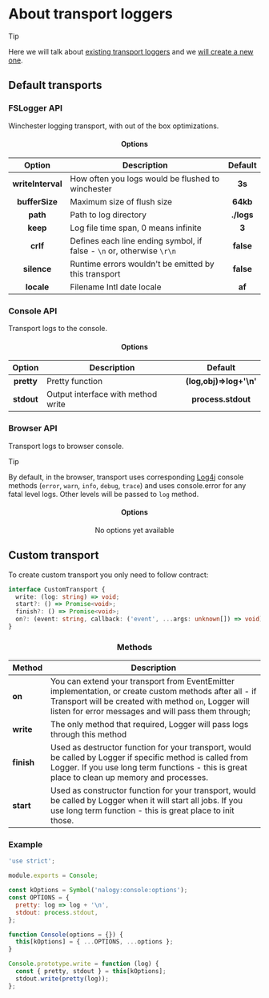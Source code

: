 # About transport loggers

> [!TIP]
>
> Here we will talk about [existing transport loggers](#fslogger-api) and we
> [will create a new one](#custom-transport).

## Default transports

### FSLogger API

Winchester logging transport, with out of the box optimizations.

<div align="center">

#### Options

|      Option       | Description                                                           |  Default   |
| :---------------: | --------------------------------------------------------------------- | :--------: |
| **writeInterval** | How often you logs would be flushed to winchester                     |   **3s**   |
|  **bufferSize**   | Maximum size of flush size                                            |  **64kb**  |
|     **path**      | Path to log directory                                                 | **./logs** |
|     **keep**      | Log file time span, 0 means infinite                                  |   **3**    |
|     **crlf**      | Defines each line ending symbol, if false - `\n` or, otherwise `\r\n` | **false**  |
|    **silence**    | Runtime errors wouldn't be emitted by this transport                  | **false**  |
|    **locale**     | Filename Intl date locale                                             |   **af**   |

</div>

### Console API

Transport logs to the console.

<div align="center">

#### Options

|   Option   | Description                        |         Default         |
| :--------: | ---------------------------------- | :---------------------: |
| **pretty** | Pretty function                    | **(log,obj)=>log+'\n'** |
| **stdout** | Output interface with method write |   **process.stdout**    |

</div>

### Browser API

Transport logs to browser console.

> [!TIP]
>
> By default, in the browser, transport uses corresponding
> [Log4j](https://en.wikipedia.org/wiki/Log4j) console methods (`error`, `warn`, `info`, `debug`,
> `trace`) and uses console.error for any fatal level logs. Other levels will be passed to `log`
> method.

<div align="center">

#### Options

No options yet available

</div>

## Custom transport

To create custom transport you only need to follow contract:

```ts
interface CustomTransport {
  write: (log: string) => void;
  start?: () => Promise<void>;
  finish?: () => Promise<void>;
  on?: (event: string, callback: ('event', ...args: unknown[]) => void) => CustomTransport;
}
```

<div align="center">

### Methods

| Method     | Description                                                                                                                                                                                                           |
| :--------- | --------------------------------------------------------------------------------------------------------------------------------------------------------------------------------------------------------------------- |
| **on**     | You can extend your transport from EventEmitter implementation, or create custom methods after all - if Transport will be created with method `on`, Logger will listen for error messages and will pass them through; |
| **write**  | The only method that required, Logger will pass logs through this method                                                                                                                                              |
| **finish** | Used as destructor function for your transport, would be called by Logger if specific method is called from Logger. If you use long term functions - this is great place to clean up memory and processes.            |
| **start**  | Used as constructor function for your transport, would be called by Logger when it will start all jobs. If you use long term function - this is great place to init those.                                            |

</div>

### Example

```js
'use strict';

module.exports = Console;

const kOptions = Symbol('nalogy:console:options');
const OPTIONS = {
  pretty: log => log + '\n',
  stdout: process.stdout,
};

function Console(options = {}) {
  this[kOptions] = { ...OPTIONS, ...options };
}

Console.prototype.write = function (log) {
  const { pretty, stdout } = this[kOptions];
  stdout.write(pretty(log));
};
```
